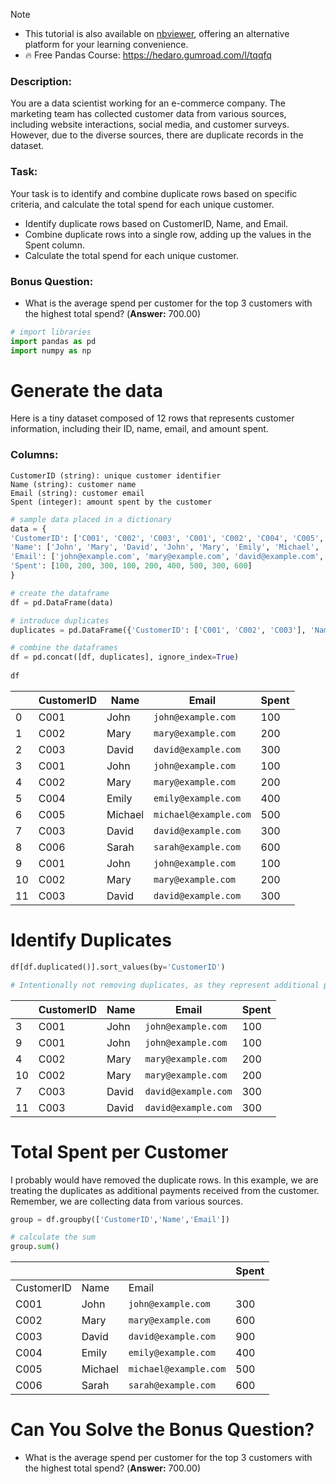 
> [!NOTE] 
> - This tutorial is also available on [nbviewer](https://nbviewer.org/github/DataWranglerPro/quartz/blob/v4/content/Assets/notebooks/duplicate_row_detection_grouping.ipynb), offering an alternative platform for your learning convenience.
> - 🔥 Free Pandas Course: https://hedaro.gumroad.com/l/tqqfq

### Description:

You are a data scientist working for an e-commerce company. The marketing team has collected customer data from various sources, including website interactions, social media, and customer surveys. However, due to the diverse sources, there are duplicate records in the dataset.

### Task:

Your task is to identify and combine duplicate rows based on specific criteria, and calculate the total spend for each unique customer.

- Identify duplicate rows based on CustomerID, Name, and Email.
- Combine duplicate rows into a single row, adding up the values in the Spent column.
- Calculate the total spend for each unique customer.

### Bonus Question:

- What is the average spend per customer for the top 3 customers with the highest total spend? (**Answer:** 700.00)

``` python
# import libraries
import pandas as pd
import numpy as np
```

# Generate the data

Here is a tiny dataset composed of 12 rows that represents customer information, including their ID, name, email, and amount spent.

### Columns:

``` data
CustomerID (string): unique customer identifier
Name (string): customer name
Email (string): customer email
Spent (integer): amount spent by the customer
```


``` python
# sample data placed in a dictionary
data = {
'CustomerID': ['C001', 'C002', 'C003', 'C001', 'C002', 'C004', 'C005', 'C003', 'C006'],
'Name': ['John', 'Mary', 'David', 'John', 'Mary', 'Emily', 'Michael', 'David', 'Sarah'],
'Email': ['john@example.com', 'mary@example.com', 'david@example.com', 'john@example.com', 'mary@example.com', 'emily@example.com', 'michael@example.com', 'david@example.com', 'sarah@example.com'],
'Spent': [100, 200, 300, 100, 200, 400, 500, 300, 600]
}

# create the dataframe
df = pd.DataFrame(data)

# introduce duplicates
duplicates = pd.DataFrame({'CustomerID': ['C001', 'C002', 'C003'], 'Name': ['John', 'Mary', 'David'], 'Email': ['john@example.com', 'mary@example.com', 'david@example.com'], 'Spent': [100, 200, 300]})

# combine the dataframes
df = pd.concat([df, duplicates], ignore_index=True)
  
df
```

|     | CustomerID | Name    | Email               | Spent |
| --- | ---------- | ------- | ------------------- | ----- |
| 0   | C001       | John    | `john@example.com`  | 100   |
| 1   | C002       | Mary    | `mary@example.com`    | 200   |
| 2   | C003       | David   | `david@example.com`   | 300   |
| 3   | C001       | John    | `john@example.com`    | 100   |
| 4   | C002       | Mary    | `mary@example.com`    | 200   |
| 5   | C004       | Emily   | `emily@example.com`   | 400   |
| 6   | C005       | Michael | `michael@example.com` | 500   |
| 7   | C003       | David   | `david@example.com`   | 300   |
| 8   | C006       | Sarah   | `sarah@example.com`   | 600   |
| 9   | C001       | John    | `john@example.com`    | 100   |
| 10  | C002       | Mary    | `mary@example.com`    | 200   |
| 11  | C003       | David   | `david@example.com`   | 300   |

# Identify Duplicates

``` python
df[df.duplicated()].sort_values(by='CustomerID')

# Intentionally not removing duplicates, as they represent additional payments from the same customer
```

|     | CustomerID | Name  | Email             | Spent |
| --- | ---------- | ----- | ----------------- | ----- |
| 3   | C001       | John  | `john@example.com`  | 100   |
| 9   | C001       | John  | `john@example.com`  | 100   |
| 4   | C002       | Mary  | `mary@example.com`  | 200   |
| 10  | C002       | Mary  | `mary@example.com`  | 200   |
| 7   | C003       | David | `david@example.com` | 300   |
| 11  | C003       | David | `david@example.com` | 300   |

# Total Spent per Customer

I probably would have removed the duplicate rows. In this example, we are treating the duplicates as additional payments received from the customer. Remember, we are collecting data from various sources.

``` python
group = df.groupby(['CustomerID','Name','Email'])

# calculate the sum
group.sum()
```

|            |         |                     | Spent |
| ---------- | ------- | ------------------- | ----- |
| CustomerID | Name    | Email               |       |
| C001       | John    | `john@example.com`    | 300   |
| C002       | Mary    | `mary@example.com`    | 600   |
| C003       | David   | `david@example.com`   | 900   |
| C004       | Emily   | `emily@example.com`   | 400   |
| C005       | Michael | `michael@example.com` | 500   |
| C006       | Sarah   | `sarah@example.com`   | 600   |

# Can You Solve the Bonus Question?

- What is the average spend per customer for the top 3 customers with the highest total spend? (**Answer:** 700.00)